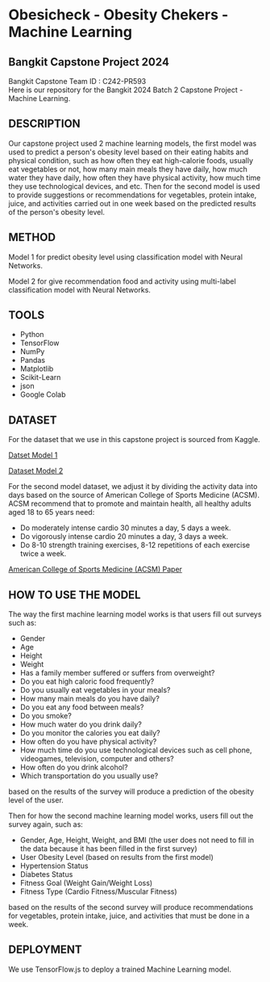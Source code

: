 # Obesicheck - Obesity Chekers - Machine Learning
## Bangkit Capstone Project 2024

Bangkit Capstone Team ID : C242-PR593 <br>
Here is our repository for the Bangkit 2024 Batch 2 Capstone Project - Machine Learning.

## DESCRIPTION
Our capstone project used 2 machine learning models, the first model was used to predict a person's obesity level based on their eating habits and physical condition, such as how often they eat high-calorie foods, usually eat vegetables or not, how many main meals they have daily, how much water they have daily, how often they have physical activity, how much time they use technological devices, and etc. Then for the second model is used to provide suggestions or recommendations for vegetables, protein intake, juice, and activities carried out in one week based on the predicted results of the person's obesity level.

## METHOD
Model 1 for predict obesity level using classification model with Neural Networks.

Model 2 for give recommendation food and activity using multi-label classification model with Neural Networks.

## TOOLS
- Python
- TensorFlow
- NumPy
- Pandas
- Matplotlib
- Scikit-Learn
- json
- Google Colab

## DATASET
For the dataset that we use in this capstone project is sourced from Kaggle.

[Datset Model 1](https://www.kaggle.com/datasets/fatemehmehrparvar/obesity-levels)

[Dataset Model 2](https://www.kaggle.com/datasets/manohar025/gym-and-diet-recommendation)

For the second model dataset, we adjust it by dividing the activity data into days based on the source of American College of Sports Medicine (ACSM). ACSM recommend that to promote and maintain health, all healthy adults aged 18 to 65 years need:
- Do moderately intense cardio 30 minutes a day, 5 days a week.
- Do vigorously intense cardio 20 minutes a day, 3 days a week.
- Do 8-10 strength training exercises, 8-12 repetitions of each exercise twice a week.

[American College of Sports Medicine (ACSM) Paper](https://worksafe.public-health.uiowa.edu/pubs/bulletin/Physical-Activity-Healthy-Adults-%20ACSM%20-AHA.pdf)

## HOW TO USE THE MODEL
The way the first machine learning model works is that users fill out surveys such as:
- Gender
- Age
- Height
- Weight
- Has a family member suffered or suffers from overweight?
- Do you eat high caloric food frequently?
- Do you usually eat vegetables in your meals?
- How many main meals do you have daily?
- Do you eat any food between meals?
- Do you smoke?
- How much water do you drink daily?
- Do you monitor the calories you eat daily?
- How often do you have physical activity?
- How much time do you use technological devices such as cell phone, videogames, television, computer and others?
- How often do you drink alcohol?
- Which transportation do you usually use?

based on the results of the survey will produce a prediction of the obesity level of the user.

Then for how the second machine learning model works, users fill out the survey again, such as:
- Gender, Age, Height, Weight, and BMI (the user does not need to fill in the data because it has been filled in the first survey)
- User Obesity Level (based on results from the first model)
- Hypertension Status
- Diabetes Status
- Fitness Goal (Weight Gain/Weight Loss)
- Fitness Type (Cardio Fitness/Muscular Fitness)

based on the results of the second survey will produce recommendations for vegetables, protein intake, juice, and activities that must be done in a week.

## DEPLOYMENT 
We use TensorFlow.js to deploy a trained Machine Learning model.
